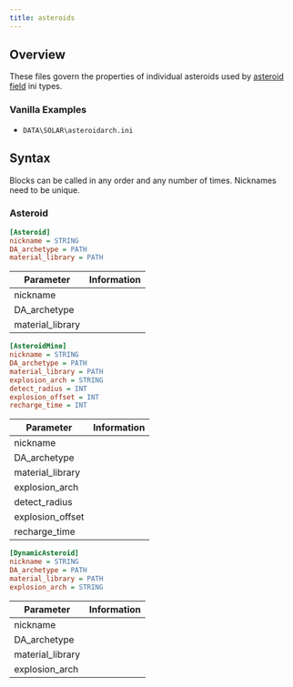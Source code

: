 ```yaml
---
title: asteroids
---
```


## Overview

These files govern the properties of individual asteroids used by [asteroid field](asteroid_fields.md) ini types.

### Vanilla Examples

* `DATA\SOLAR\asteroidarch.ini`

## Syntax

Blocks can be called in any order and any number of times. Nicknames need to be unique.

### Asteroid

```ini
[Asteroid]
nickname = STRING
DA_archetype = PATH
material_library = PATH
```

| Parameter        | Information |
| ---------------- | ----------- |
| nickname         |             |
| DA_archetype     |             |
| material_library |             |

```ini
[AsteroidMine]
nickname = STRING
DA_archetype = PATH
material_library = PATH
explosion_arch = STRING
detect_radius = INT
explosion_offset = INT
recharge_time = INT
```
| Parameter        | Information |
| ---------------- | ----------- |
| nickname         |             |
| DA_archetype     |             |
| material_library |             |
| explosion_arch   |             |
| detect_radius    |             |
| explosion_offset |             |
| recharge_time    |             |

```ini
[DynamicAsteroid]
nickname = STRING
DA_archetype = PATH
material_library = PATH
explosion_arch = STRING
```

| Parameter        | Information |
| ---------------- | ----------- |
| nickname         |             |
| DA_archetype     |             |
| material_library |             |
| explosion_arch   |             |